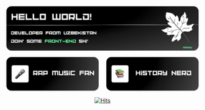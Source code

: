 
<img src="/assets/main.png" alt="WELCOME">
<p>
  <img src="/assets/blox-1.png" width=48% alt="EMINEM">
  &nbsp;&nbsp;&nbsp;
  <img src="/assets/blox-2.png" width=48% alt="HISTORY">
</p>

<p align="center">
  <a href="https://hits.sh/github.com/monov/">
    <img alt="Hits" src="https://hits.sh/github.com/smnv-shokh.svg?view=today-total&label=Shokhrukh's%20Viewers%20(Today%20%2F%20Total)&color=000000&labelColor=000000&logo=vercel"/>
  </a>
</p>
